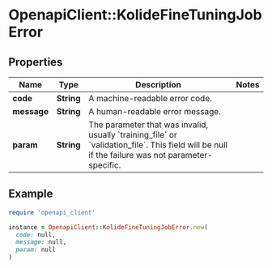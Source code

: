 # OpenapiClient::KolideFineTuningJobError

## Properties

| Name | Type | Description | Notes |
| ---- | ---- | ----------- | ----- |
| **code** | **String** | A machine-readable error code. |  |
| **message** | **String** | A human-readable error message. |  |
| **param** | **String** | The parameter that was invalid, usually &#x60;training_file&#x60; or &#x60;validation_file&#x60;. This field will be null if the failure was not parameter-specific. |  |

## Example

```ruby
require 'openapi_client'

instance = OpenapiClient::KolideFineTuningJobError.new(
  code: null,
  message: null,
  param: null
)
```

